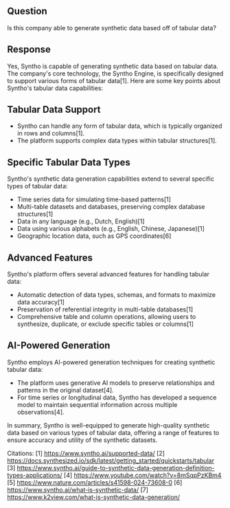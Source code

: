 ## Question

Is this company able to generate synthetic data based off of tabular data?

## Response

Yes, Syntho is capable of generating synthetic data based on tabular data. The company's core technology, the Syntho Engine, is specifically designed to support various forms of tabular data[1]. Here are some key points about Syntho's tabular data capabilities:

## Tabular Data Support

- Syntho can handle any form of tabular data, which is typically organized in rows and columns[1].
- The platform supports complex data types within tabular structures[1].

## Specific Tabular Data Types

Syntho's synthetic data generation capabilities extend to several specific types of tabular data:

- Time series data for simulating time-based patterns[1]
- Multi-table datasets and databases, preserving complex database structures[1]
- Data in any language (e.g., Dutch, English)[1]
- Data using various alphabets (e.g., English, Chinese, Japanese)[1]
- Geographic location data, such as GPS coordinates[6]

## Advanced Features

Syntho's platform offers several advanced features for handling tabular data:

- Automatic detection of data types, schemas, and formats to maximize data accuracy[1]
- Preservation of referential integrity in multi-table databases[1]
- Comprehensive table and column operations, allowing users to synthesize, duplicate, or exclude specific tables or columns[1]

## AI-Powered Generation

Syntho employs AI-powered generation techniques for creating synthetic tabular data:

- The platform uses generative AI models to preserve relationships and patterns in the original dataset[4].
- For time series or longitudinal data, Syntho has developed a sequence model to maintain sequential information across multiple observations[4].

In summary, Syntho is well-equipped to generate high-quality synthetic data based on various types of tabular data, offering a range of features to ensure accuracy and utility of the synthetic datasets.

Citations:
[1] https://www.syntho.ai/supported-data/
[2] https://docs.synthesized.io/sdk/latest/getting_started/quickstarts/tabular
[3] https://www.syntho.ai/guide-to-synthetic-data-generation-definition-types-applications/
[4] https://www.youtube.com/watch?v=8mSqpPzKBm4
[5] https://www.nature.com/articles/s41598-024-73608-0
[6] https://www.syntho.ai/what-is-synthetic-data/
[7] https://www.k2view.com/what-is-synthetic-data-generation/
